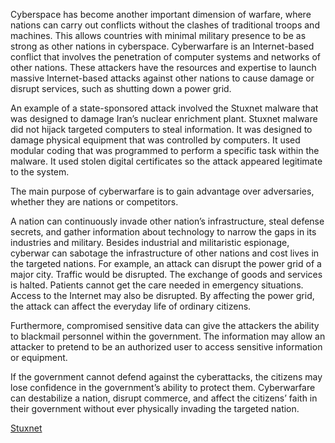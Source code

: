 Cyberspace has become another important dimension of warfare, where nations can carry out conflicts without the clashes of traditional troops and machines. 
This allows countries with minimal military presence to be as strong as other nations in cyberspace. Cyberwarfare is an Internet-based conflict that involves 
the penetration of computer systems and networks of other nations. 
These attackers have the resources and expertise to launch massive Internet-based attacks against other nations to cause damage or disrupt services, such 
as shutting down a power grid.

An example of a state-sponsored attack involved the Stuxnet malware that was designed to damage Iran’s nuclear enrichment plant. Stuxnet malware did 
not hijack targeted computers to steal information. It was designed to damage physical equipment that was controlled by computers. It used modular coding 
that was programmed to perform a specific task within the malware. It used stolen digital certificates so the attack appeared legitimate to the system.

The main purpose of cyberwarfare is to gain advantage over adversaries, whether they are nations or competitors.

A nation can continuously invade other nation’s infrastructure, steal defense secrets, and gather information about technology to narrow the gaps in its industries
and military.
Besides industrial and militaristic espionage, cyberwar can sabotage the infrastructure of other nations and cost lives in the targeted nations. 
For example, an attack can disrupt the power grid of a major city. Traffic would be disrupted. The exchange of goods and services is halted. Patients cannot 
get the care needed in emergency situations. Access to the Internet may also be disrupted. By affecting the power grid, the attack can affect the everyday life 
of ordinary citizens.

Furthermore, compromised sensitive data can give the attackers the ability to blackmail personnel within the government. 
The information may allow an attacker to pretend to be an authorized user to access sensitive information or equipment.

If the government cannot defend against the cyberattacks, the citizens may lose confidence in the government’s ability to protect them. 
Cyberwarfare can destabilize a nation, disrupt commerce, and affect the citizens’ faith in their government without ever physically invading the targeted nation.

[Stuxnet](https://vimeo.com/25118844)
